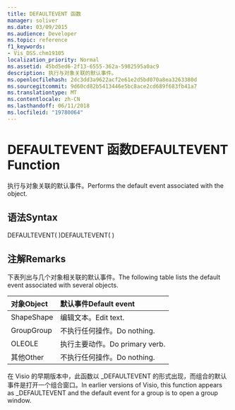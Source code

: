 ```yaml
---
title: DEFAULTEVENT 函数
manager: soliver
ms.date: 03/09/2015
ms.audience: Developer
ms.topic: reference
f1_keywords:
- Vis_DSS.chm19105
localization_priority: Normal
ms.assetid: 45bd5ed6-2f13-6555-362a-5982595a0ac9
description: 执行与对象关联的默认事件。
ms.openlocfilehash: 2dc3dd3a9622acf2e61e2d5bd070a8ea3263380d
ms.sourcegitcommit: 9d60cd82b5413446e5bc8ace2cd689f683fb41a7
ms.translationtype: MT
ms.contentlocale: zh-CN
ms.lasthandoff: 06/11/2018
ms.locfileid: "19780064"
---
```

# <a name="defaultevent-function"></a><span data-ttu-id="0e046-103">DEFAULTEVENT 函数</span><span class="sxs-lookup"><span data-stu-id="0e046-103">DEFAULTEVENT Function</span></span>

<span data-ttu-id="0e046-104">执行与对象关联的默认事件。</span><span class="sxs-lookup"><span data-stu-id="0e046-104">Performs the default event associated with the object.</span></span>
  
## <a name="syntax"></a><span data-ttu-id="0e046-105">语法</span><span class="sxs-lookup"><span data-stu-id="0e046-105">Syntax</span></span>

<span data-ttu-id="0e046-106">DEFAULTEVENT( )</span><span class="sxs-lookup"><span data-stu-id="0e046-106">DEFAULTEVENT( )</span></span>
  
## <a name="remarks"></a><span data-ttu-id="0e046-107">注解</span><span class="sxs-lookup"><span data-stu-id="0e046-107">Remarks</span></span>

<span data-ttu-id="0e046-108">下表列出与几个对象相关联的默认事件。</span><span class="sxs-lookup"><span data-stu-id="0e046-108">The following table lists the default event associated with several objects.</span></span>
  
|<span data-ttu-id="0e046-109">**对象**</span><span class="sxs-lookup"><span data-stu-id="0e046-109">**Object**</span></span>|<span data-ttu-id="0e046-110">**默认事件**</span><span class="sxs-lookup"><span data-stu-id="0e046-110">**Default event**</span></span>|
|:-----|:-----|
|<span data-ttu-id="0e046-111">Shape</span><span class="sxs-lookup"><span data-stu-id="0e046-111">Shape</span></span>  <br/> |<span data-ttu-id="0e046-112">编辑文本。</span><span class="sxs-lookup"><span data-stu-id="0e046-112">Edit text.</span></span>  <br/> |
|<span data-ttu-id="0e046-113">Group</span><span class="sxs-lookup"><span data-stu-id="0e046-113">Group</span></span>  <br/> |<span data-ttu-id="0e046-114">不执行任何操作。</span><span class="sxs-lookup"><span data-stu-id="0e046-114">Do nothing.</span></span>  <br/> |
|<span data-ttu-id="0e046-115">OLE</span><span class="sxs-lookup"><span data-stu-id="0e046-115">OLE</span></span>  <br/> |<span data-ttu-id="0e046-116">执行主要动作。</span><span class="sxs-lookup"><span data-stu-id="0e046-116">Do primary verb.</span></span>  <br/> |
|<span data-ttu-id="0e046-117">其他</span><span class="sxs-lookup"><span data-stu-id="0e046-117">Other</span></span>  <br/> |<span data-ttu-id="0e046-118">不执行任何操作。</span><span class="sxs-lookup"><span data-stu-id="0e046-118">Do nothing.</span></span>  <br/> |
   
<span data-ttu-id="0e046-119">在 Visio 的早期版本中，此函数以 _DEFAULTEVENT 的形式出现，而组合的默认事件是打开一个组合窗口。</span><span class="sxs-lookup"><span data-stu-id="0e046-119">In earlier versions of Visio, this function appears as _DEFAULTEVENT and the default event for a group is to open a group window.</span></span> 
  

